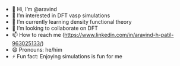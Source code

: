 - 👋 Hi, I’m @aravind
- 👀 I’m interested in DFT vasp simulations
- 🌱 I’m currently learning density functional theory
- 💞️ I’m looking to collaborate on DFT
- 📫 How to reach me (https://www.linkedin.com/in/aravind-h-patil-963025133/)
- 😄 Pronouns: he/him
- ⚡ Fun fact: Enjoying simulations is fun for me

<!---
patilarvindrao/patilarvindrao is a ✨ special ✨ repository because its `README.md` (this file) appears on your GitHub profile.
You can click the Preview link to take a look at your changes.
--->
